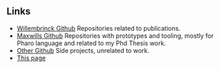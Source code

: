 ## Links

- [Willembrinck Github](https://www.github.com/Willembrinck) Repositories related to publications.
- [Maxwills Github](https://www.github.com/maxwills) Repositories with prototypes and tooling, mostly for Pharo language and related to my Phd Thesis work.
- [Other Github](http://www.github.com/maxwills) Side projects, unrelated to work.
- [This page](https://www.willembrinck.com)

<!---

Commented previous contents.

For more details see [Basic writing and formatting syntax](https://docs.github.com/en/github/writing-on-github/getting-started-with-writing-and-formatting-on-github/basic-writing-and-formatting-syntax).

### Jekyll Themes

Your Pages site will use the layout and styles from the Jekyll theme you have selected in your [repository settings](https://github.com/Willembrinck/willembrinck.github.io/settings/pages). The name of this theme is saved in the Jekyll `_config.yml` configuration file.

### Support or Contact

Having trouble with Pages? Check out our [documentation](https://docs.github.com/categories/github-pages-basics/) or [contact support](https://support.github.com/contact) and we’ll help you sort it out.

-->
